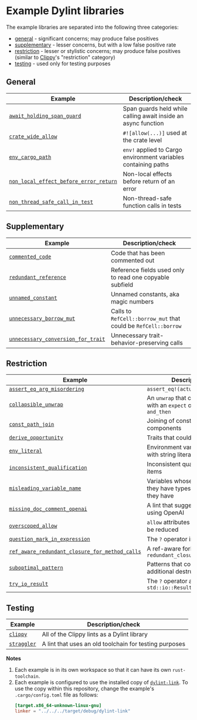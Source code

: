 # Example Dylint libraries

The example libraries are separated into the following three categories:

- [general] - significant concerns; may produce false positives
- [supplementary] - lesser concerns, but with a low false positive rate
- [restriction] - lesser or stylistic concerns; may produce false positives (similar to [Clippy]'s "restriction" category)
- [testing] - used only for testing purposes

## General

| Example                                                                                  | Description/check                                              |
| ---------------------------------------------------------------------------------------- | -------------------------------------------------------------- |
| [`await_holding_span_guard`](./general/await_holding_span_guard)                         | Span guards held while calling await inside an async function  |
| [`crate_wide_allow`](./general/crate_wide_allow)                                         | `#![allow(...)]` used at the crate level                       |
| [`env_cargo_path`](./general/env_cargo_path)                                             | `env!` applied to Cargo environment variables containing paths |
| [`non_local_effect_before_error_return`](./general/non_local_effect_before_error_return) | Non-local effects before return of an error                    |
| [`non_thread_safe_call_in_test`](./general/non_thread_safe_call_in_test)                 | Non-thread-safe function calls in tests                        |

## Supplementary

| Example                                                                                | Description/check                                              |
| -------------------------------------------------------------------------------------- | -------------------------------------------------------------- |
| [`commented_code`](./supplementary/commented_code)                                     | Code that has been commented out                               |
| [`redundant_reference`](./supplementary/redundant_reference)                           | Reference fields used only to read one copyable subfield       |
| [`unnamed_constant`](./supplementary/unnamed_constant)                                 | Unnamed constants, aka magic numbers                           |
| [`unnecessary_borrow_mut`](./supplementary/unnecessary_borrow_mut)                     | Calls to `RefCell::borrow_mut` that could be `RefCell::borrow` |
| [`unnecessary_conversion_for_trait`](./supplementary/unnecessary_conversion_for_trait) | Unnecessary trait-behavior-preserving calls                    |

## Restriction

| Example                                                                                                      | Description/check                                                                |
| ------------------------------------------------------------------------------------------------------------ | -------------------------------------------------------------------------------- |
| [`assert_eq_arg_misordering`](./restriction/assert_eq_arg_misordering)                                       | `assert_eq!(actual, expected)`                                                   |
| [`collapsible_unwrap`](./restriction/collapsible_unwrap)                                                     | An `unwrap` that could be combined with an `expect` or `unwrap` using `and_then` |
| [`const_path_join`](./restriction/const_path_join)                                                           | Joining of constant path components                                              |
| [`derive_opportunity`](./restriction/derive_opportunity)                                                     | Traits that could be derived                                                     |
| [`env_literal`](./restriction/env_literal)                                                                   | Environment variables referred to with string literals                           |
| [`inconsistent_qualification`](./restriction/inconsistent_qualification)                                     | Inconsistent qualification of module items                                       |
| [`misleading_variable_name`](./restriction/misleading_variable_name)                                         | Variables whose names suggest they have types other than the ones they have      |
| [`missing_doc_comment_openai`](./restriction/missing_doc_comment_openai)                                     | A lint that suggests doc comments using OpenAI                                   |
| [`overscoped_allow`](./restriction/overscoped_allow)                                                         | `allow` attributes whose scope could be reduced                                  |
| [`question_mark_in_expression`](./restriction/question_mark_in_expression)                                   | The `?` operator in expressions                                                  |
| [`ref_aware_redundant_closure_for_method_calls`](./restriction/ref_aware_redundant_closure_for_method_calls) | A ref-aware fork of `redundant_closure_for_method_calls`                         |
| [`suboptimal_pattern`](./restriction/suboptimal_pattern)                                                     | Patterns that could perform additional destructuring                             |
| [`try_io_result`](./restriction/try_io_result)                                                               | The `?` operator applied to `std::io::Result`                                    |

## Testing

| Example                            | Description/check                                      |
| ---------------------------------- | ------------------------------------------------------ |
| [`clippy`](./testing/clippy)       | All of the Clippy lints as a Dylint library            |
| [`straggler`](./testing/straggler) | A lint that uses an old toolchain for testing purposes |

**Notes**

1. Each example is in its own workspace so that it can have its own `rust-toolchain`.
2. Each example is configured to use the installed copy of [`dylint-link`](../dylint-link). To use the copy within this repository, change the example's `.cargo/config.toml` file as follows:
   ```toml
   [target.x86_64-unknown-linux-gnu]
   linker = "../../../target/debug/dylint-link"
   ```

[clippy]: https://github.com/rust-lang/rust-clippy#clippy
[general]: #general
[restriction]: #restriction
[supplementary]: #supplementary
[testing]: #testing
